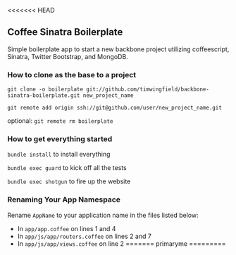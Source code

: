 <<<<<<< HEAD
## Coffee Sinatra Boilerplate

Simple boilerplate app to start a new backbone project utilizing coffeescript, Sinatra,
Twitter Bootstrap, and MongoDB.

### How to clone as the base to a project

`git clone -o boilerplate git://github.com/timwingfield/backbone-sinatra-boilerplate.git new_project_name`

`git remote add origin ssh://git@github.com/user/new_project_name.git`

optional: `git remote rm boilerplate`

### How to get everything started

`bundle install` to install everything

`bundle exec guard` to kick off all the tests

`bundle exec shotgun` to fire up the website

### Renaming Your App Namespace

Rename `AppName` to your application name in the files listed below:

* In `app/app.coffee` on lines 1 and 4
* In `app/js/app/routers.coffee` on lines 2 and 7
* In `app/js/app/views.coffee` on line 2
=======
primaryme
=========
